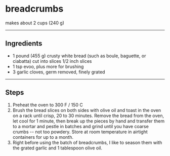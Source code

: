 # breadcrumbs

makes about 2 cups (240 g)

---

## Ingredients

* 1 pound (455 g) crusty white bread (such as boule, baguette, or ciabatta) cut into slices 1/2 inch slices
* 1 tsp evoo, plus more for brushing
* 3 garlic cloves, germ removed, finely grated

---

## Steps

1.  Preheat the oven to 300 F / 150 C
2.  Brush the bread slices on both sides with olive oil and toast in the oven on a rack until crisp, 20 to 30 minutes. Remove the bread from the oven, let cool for 1 minute, then break up the pieces by hand and transfer them to a mortar and pestle in batches and grind until you have coarse crumbs -- not too powdery. Store at room temperature in airtight containers for up to a month.
3.  Right before using the batch of breadcrumbs, I like to season them with the grated garlic and 1 tablespoon olive oil.